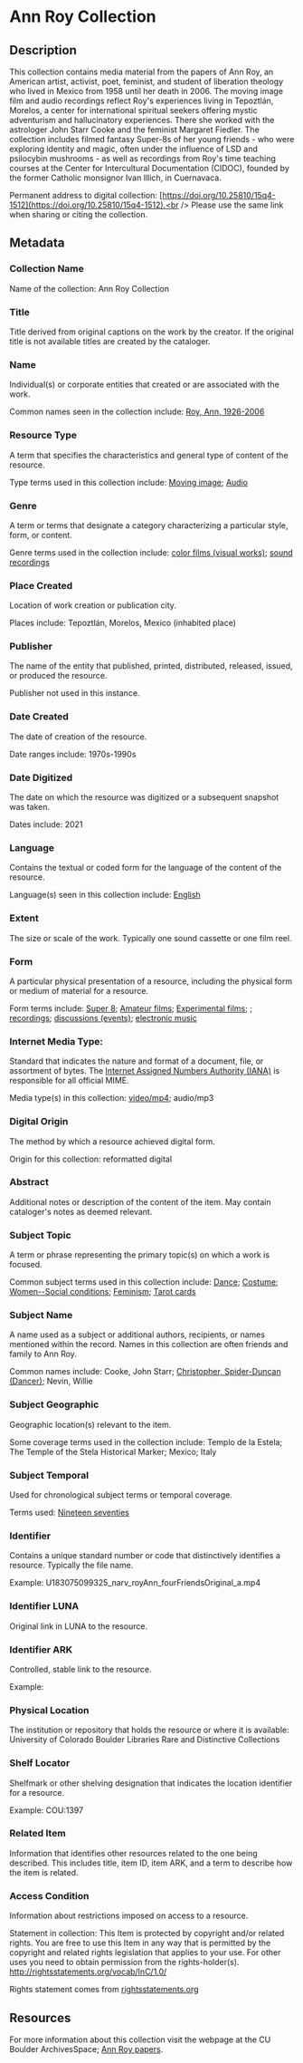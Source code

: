 # Ann Roy Collection
## Description
This collection contains media material from the papers of Ann Roy, an American artist, activist, poet, feminist, and student of liberation theology who lived in Mexico from 1958 until her death in 2006. The moving image film and audio recordings reflect Roy's experiences living in Tepoztlán, Morelos, a center for international spiritual seekers offering mystic adventurism and hallucinatory experiences. There she worked with the astrologer John Starr Cooke and the feminist Margaret Fiedler. The collection includes filmed fantasy Super-8s of her young friends - who were exploring identity and magic, often under the influence of LSD and psilocybin mushrooms - as well as recordings from Roy's time teaching courses at the Center for Intercultural Documentation (CIDOC), founded by the former Catholic monsignor Ivan Illich, in Cuernavaca.

Permanent address to digital collection: [https://doi.org/10.25810/15q4-1512](https://doi.org/10.25810/15q4-1512).<br /> 
Please use the same link when sharing or citing the collection.
## Metadata
### Collection Name
Name of the collection: Ann Roy Collection
### Title
Title derived from original captions on the work by the creator. If the original title is not available titles are created by the cataloger.

### Name
Individual(s) or corporate entities that created or are associated with the work. 

Common names seen in the collection include: [Roy, Ann, 1926-2006](http://id.loc.gov/authorities/names/no2021116191)

### Resource Type
A term that specifies the characteristics and general type of content of the resource. 

Type terms used in this collection include: [Moving image](http://id.loc.gov/vocabulary/resourceTypes/mov); [Audio](http://id.loc.gov/vocabulary/resourceTypes/aud)

### Genre
A term or terms that designate a category characterizing a particular style, form, or content. 

Genre terms used in the collection include: [color films (visual works)](http://vocab.getty.edu/page/aat/300417957); [sound recordings](http://vocab.getty.edu/page/aat/300028633)

### Place Created
Location of work creation or publication city. 

Places include: Tepoztlán, Morelos, Mexico (inhabited place)

### Publisher
The name of the entity that published, printed, distributed, released, issued, or produced the resource.

Publisher not used in this instance.
### Date Created
The date of creation of the resource. 

Date ranges include: 1970s-1990s

### Date Digitized
The date on which the resource was digitized or a subsequent snapshot was taken. 

Dates include: 2021

### Language
Contains the textual or coded form for the language of the content of the resource. 

Language(s) seen in this collection include: [English](http://id.loc.gov/vocabulary/iso639-2/eng)

### Extent
The size or scale of the work. Typically one sound cassette or one film reel.

### Form
A particular physical presentation of a resource, including the physical form or medium of material for a resource. 

Form terms include: [Super 8](http://vocab.getty.edu/page/aat/300263860); [Amateur films](); [Experimental films](http://id.loc.gov/authorities/genreForms/gf2011026235); [](); [recordings](http://vocab.getty.edu/page/aat/300429823); [discussions (events)](http://vocab.getty.edu/page/aat/300404320); [electronic music](http://vocab.getty.edu/page/aat/300266573)

### Internet Media Type: 
Standard that indicates the nature and format of a document, file, or assortment of bytes. The [Internet Assigned Numbers Authority (IANA)](https://www.iana.org/assignments/media-types/media-types.xhtml) is responsible for all official MIME. 

Media type(s) in this collection: [video/mp4](https://www.iana.org/assignments/media-types/video/mp4); audio/mp3

### Digital Origin
The method by which a resource achieved digital form.

 Origin for this collection: reformatted digital

### Abstract
Additional notes or description of the content of the item. May contain cataloger's notes as deemed relevant.

### Subject Topic
A term or phrase representing the primary topic(s) on which a work is focused. 

Common subject terms used in this collection include: [Dance](http://id.worldcat.org/fast/887402); [Costume](http://id.worldcat.org/fast/880759); [Women--Social conditions](http://id.worldcat.org/fast/1176947); [Feminism](http://id.worldcat.org/fast/922671); [Tarot cards](http://id.worldcat.org/fast/1143425)  

### Subject Name
A name used as a subject or additional authors, recipients, or names mentioned within the record. Names in this collection are often friends and family to Ann Roy.

Common names include: Cooke, John Starr; [Christopher, Spider-Duncan (Dancer)](http://id.loc.gov/authorities/names/n2014001470); Nevin, Willie

### Subject Geographic
Geographic location(s) relevant to the item. 

Some coverage terms used in the collection include: Templo de la Estela; The Temple of the Stela Historical Marker; Mexico; Italy  

### Subject Temporal
Used for chronological subject terms or temporal coverage. 

Terms used: [Nineteen seventies](http://id.worldcat.org/fast/1037812)


### Identifier
Contains a unique standard number or code that distinctively identifies a resource. Typically the file name. 

Example: U183075099325_narv_royAnn_fourFriendsOriginal_a.mp4 
### Identifier LUNA	
Original link in LUNA to the resource. 
### Identifier ARK
Controlled, stable link to the resource. 

Example:

### Physical Location
The institution or repository that holds the resource or where it is available: University of Colorado Boulder Libraries Rare and Distinctive Collections

### Shelf Locator
Shelfmark or other shelving designation that indicates the location identifier for a resource. 

Example: COU:1397

### Related Item
Information that identifies other resources related to the one being described. This includes title, item ID, item ARK, and a term to describe how the item is related.

### Access Condition
Information about restrictions imposed on access to a resource.

Statement in collection: This Item is protected by copyright and/or related rights. You are free to use this Item in any way that is permitted by the copyright and related rights legislation that applies to your use. For other uses you need to obtain permission from the rights-holder(s). http://rightsstatements.org/vocab/InC/1.0/

Rights statement comes from [rightsstatements.org](https://rightsstatements.org/page/1.0/?language=en)

## Resources
For more information about this collection visit the webpage at the CU Boulder ArchivesSpace; [Ann Roy papers](https://archives.colorado.edu/repositories/2/resources/2447).

